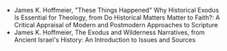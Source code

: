 ---
---

- James K. Hoffmeier, "These Things Happened" Why Historical Exodus Is Essential for Theology, from Do Historical Matters Matter to Faith?: A Critical Appraisal of Modern and Postmodern Approaches to Scripture
- James K. Hoffmeier, The Exodus and Wilderness Narratives, from Ancient Israel's History: An Introduction to Issues and Sources
